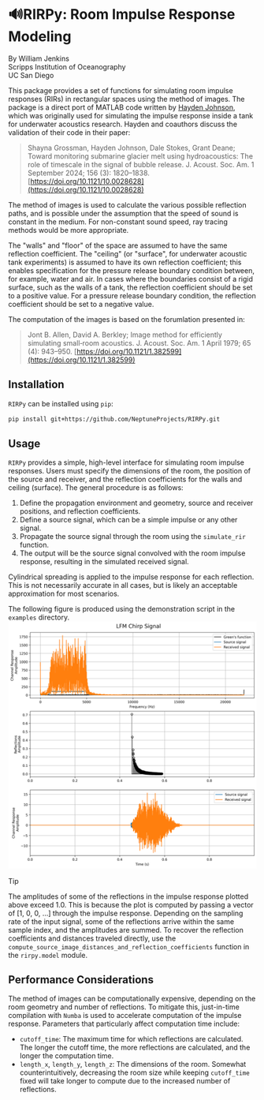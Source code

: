 # 🔊RIRPy: Room Impulse Response Modeling

By William Jenkins  
Scripps Institution of Oceanography  
UC San Diego

This package provides a set of functions for simulating room impulse responses (RIRs) in rectangular spaces using the method of images.
The package is a direct port of MATLAB code written by [Hayden Johnson](https://github.com/haydenallenjohnson/modelling_tank_wall_reflections), which was originally used for simulating the impulse response inside a tank for underwater acoustics research. Hayden and coauthors discuss the validation of their code in their paper:
> Shayna Grossman, Hayden Johnson, Dale Stokes, Grant Deane; Toward monitoring submarine glacier melt using hydroacoustics: The role of timescale in the signal of bubble release. J. Acoust. Soc. Am. 1 September 2024; 156 (3): 1820–1838. [https://doi.org/10.1121/10.0028628](https://doi.org/10.1121/10.0028628)

The method of images is used to calculate the various possible reflection paths, and is possible under the assumption that the speed of sound is constant in the medium.
For non-constant sound speed, ray tracing methods would be more appropriate.

The "walls" and "floor" of the space are assumed to have the same reflection coefficient.
The "ceiling" (or "surface", for underwater acoustic tank experiments) is assumed to have its own reflection coefficient; this enables specification for the pressure release boundary condition between, for example, water and air.
In cases where the boundaries consist of a rigid surface, such as the walls of a tank, the reflection coefficient should be set to a positive value.
For a pressure release boundary condition, the reflection coefficient should be set to a negative value.

The computation of the images is based on the forumlation presented in:
>Jont B. Allen, David A. Berkley; Image method for efficiently simulating small‐room acoustics. J. Acoust. Soc. Am. 1 April 1979; 65 (4): 943–950. [https://doi.org/10.1121/1.382599](https://doi.org/10.1121/1.382599)


## Installation

`RIRPy` can be installed using `pip`:
```bash
pip install git+https://github.com/NeptuneProjects/RIRPy.git
```

## Usage

`RIRPy` provides a simple, high-level interface for simulating room impulse responses.
Users must specify the dimensions of the room, the position of the source and receiver, and the reflection coefficients for the walls and ceiling (surface).
The general procedure is as follows:
1. Define the propagation environment and geometry, source and receiver positions, and reflection coefficients.
2. Define a source signal, which can be a simple impulse or any other signal.
3. Propagate the source signal through the room using the `simulate_rir` function.
4. The output will be the source signal convolved with the room impulse response, resulting in the simulated received signal.

Cylindrical spreading is applied to the impulse response for each reflection.
This is not necessarily accurate in all cases, but is likely an acceptable approximation for most scenarios.

The following figure is produced using the demonstration script in the `examples` directory.
![Impulse response, source signal, and received signal.](/example/lfm_chirp_signal_response.png)

> [!TIP]
> The amplitudes of some of the reflections in the impulse response plotted above exceed 1.0.
> This is because the plot is computed by passing a vector of [1, 0, 0, ...] through the impulse response.
> Depending on the sampling rate of the input signal, some of the reflections arrive within the same sample index, and the amplitudes are summed.
> To recover the reflection coefficients and distances traveled directly, use the `compute_source_image_distances_and_reflection_coefficients` function in the `rirpy.model` module.

## Performance Considerations

The method of images can be computationally expensive, depending on the room geometry and number of reflections.
To mitigate this, just-in-time compilation with `Numba` is used to accelerate computation of the impulse response.
Parameters that particularly affect computation time include:
- `cutoff_time`: The maximum time for which reflections are calculated. The longer the cutoff time, the more reflections are calculated, and the longer the computation time.
- `length_x`, `length_y`, `length_z`: The dimensions of the room. Somewhat counterintuitively, decreasing the room size while keeping `cutoff_time` fixed will take longer to compute due to the increased number of reflections.
